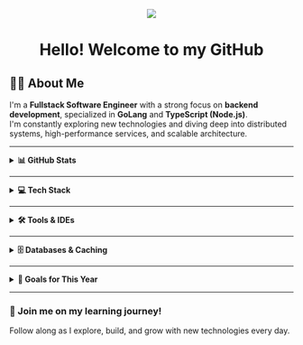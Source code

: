 <p align="center">
  <a href="https://skillicons.dev">   
    <img src="https://skillicons.dev/icons?i=arch" />
  </a>
</p>

<h1 align="center">Hello! Welcome to my GitHub</h1>

## 👨‍💻 About Me

I'm a **Fullstack Software Engineer** with a strong focus on **backend development**, specialized in **GoLang** and **TypeScript (Node.js)**.  
I'm constantly exploring new technologies and diving deep into distributed systems, high-performance services, and scalable architecture.

---

<details>
<summary><strong>📊 GitHub Stats</strong></summary>

<p align="center">
  <a href="https://github.com/Miki000000">
    <picture>
      <source
        srcset="https://github-readme-stats.vercel.app/api?username=Miki000000&show_icons=true&theme=dark&hide_title=true"
        media="(prefers-color-scheme: dark)"
      />
      <source
        srcset="https://github-readme-stats.vercel.app/api?username=Miki000000&show_icons=true&theme=default&hide_title=true"
        media="(prefers-color-scheme: light), (prefers-color-scheme: no-preference)"
      />
      <img height="180" src="https://github-readme-stats.vercel.app/api?username=Miki000000&show_icons=true&hide_title=true" />
    </picture>
  </a>
  <a href="https://github.com/Miki000000">
    <picture>
      <source
        srcset="https://github-readme-stats.vercel.app/api/top-langs/?username=Miki000000&layout=donut&langs_count=8&theme=dark"
        media="(prefers-color-scheme: dark)"
      />
      <source
        srcset="https://github-readme-stats.vercel.app/api/top-langs/?username=Miki000000&layout=donut&langs_count=8&theme=default"
        media="(prefers-color-scheme: light), (prefers-color-scheme: no-preference)"
      />
      <img height="180" src="https://github-readme-stats.vercel.app/api/top-langs/?username=Miki000000&layout=donut&langs_count=8" />
    </picture>
  </a>
</p>

</details>

---

<details>
<summary><strong>💻 Tech Stack</strong></summary>

[![Tech Stack](https://skillicons.dev/icons?i=go,space,space,ts,nextjs,vite,nodejs,bun&theme=dark)](https://skillicons.dev)

</details>

---

<details>
<summary><strong>🛠 Tools & IDEs</strong></summary>

🖥️ **IDEs:**  
[![IDEs](https://skillicons.dev/icons?i=vscode,idea,rider&theme=dark)](https://skillicons.dev)

🖥️ **Operating Systems:**  
[![OS](https://skillicons.dev/icons?i=arch,ubuntu,debian&theme=dark)](https://skillicons.dev)

🧰 **Tools & Platforms:**  
[![Tools](https://skillicons.dev/icons?i=docker,kubernetes,githubactions,kafka,rabbitmq&theme=dark)](https://skillicons.dev)

</details>

---

<details>
<summary><strong>🗄️ Databases & Caching</strong></summary>

**Databases:**  
[![Databases](https://skillicons.dev/icons?i=postgres,sqlite&theme=dark)](https://skillicons.dev)

**Caching / Realtime:**  
[![Caching](https://skillicons.dev/icons?i=redis&theme=dark)](https://skillicons.dev)

</details>

---

<details>
<summary><strong>🎯 Goals for This Year</strong></summary>

📌 **Currently Learning:**  
[![Learning](https://skillicons.dev/icons?i=terraform,aws,azure&theme=dark)](https://skillicons.dev)

🎉 **For Fun:**  
[![Fun](https://skillicons.dev/icons?i=elixir,rust,zig&theme=dark)](https://skillicons.dev)

</details>

---

### 🚀 Join me on my learning journey!
Follow along as I explore, build, and grow with new technologies every day.
